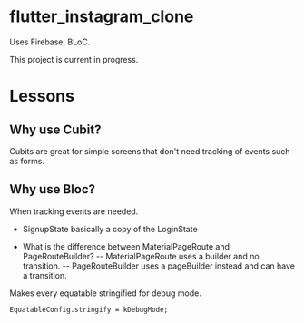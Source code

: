 # flutter_instagram_clone

Uses Firebase, BLoC.

This project is current in progress.


# Lessons
## Why use Cubit?
Cubits are great for simple screens that don't need tracking of events such as forms.

## Why use Bloc?
When tracking events are needed.


* SignupState basically a copy of the LoginState

- What is the difference between MaterialPageRoute and PageRouteBuilder?
-- MaterialPageRoute uses a builder and no transition.
-- PageRouteBuilder uses a pageBuilder instead and can have a transition.

Makes every equatable stringified for debug mode.
```
EquatableConfig.stringify = kDebugMode;
```
